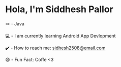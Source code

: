 # Hola, I'm Siddhesh Pallor

🪢 - Java 

💻 - I am currently learning Android App Devlopment

✔️ - How to reach me: sidhesh2508@email.com

😄 - Fun Fact: Coffe <3


